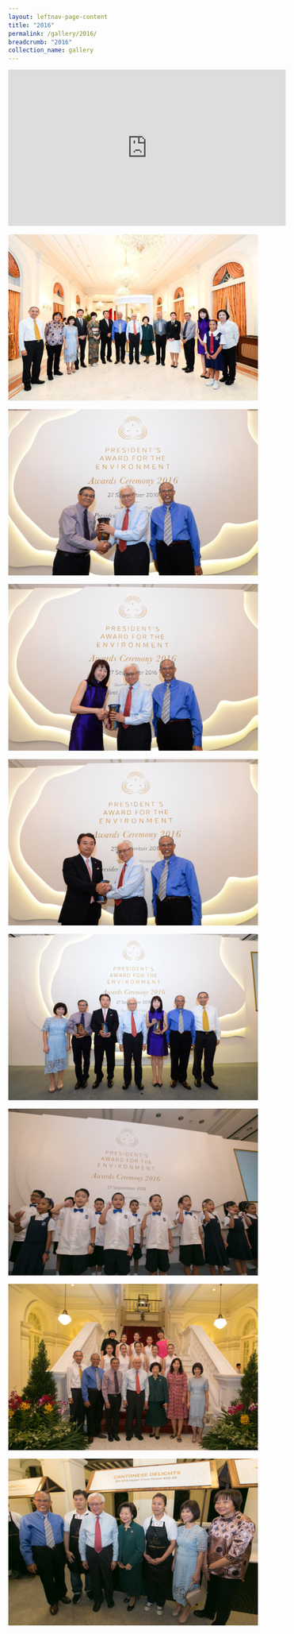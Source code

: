 ```yaml
---
layout: leftnav-page-content
title: "2016"
permalink: /gallery/2016/
breadcrumb: "2016"
collection_name: gallery
---
```


<div class="bp-youtube">
<iframe width="560" height="315" src="https://www.youtube.com/embed/2QyZ_ItMYZY" frameborder="0" allow="accelerometer; autoplay; encrypted-media; gyroscope; picture-in-picture" allowfullscreen></iframe>
</div>

![PAE Gallery 2017 Image 1](/images/gallery/pae-2016-01.jpg)

![PAE Gallery 2017 Image 2](/images/gallery/pae-2016-02.jpg)

![PAE Gallery 2017 Image 3](/images/gallery/pae-2016-03.jpg)

![PAE Gallery 2017 Image 4](/images/gallery/pae-2016-04.jpg)

![PAE Gallery 2017 Image 5](/images/gallery/pae-2016-05.jpg)

![PAE Gallery 2017 Image 6](/images/gallery/pae-2016-06.jpg)

![PAE Gallery 2017 Image 7](/images/gallery/pae-2016-07.jpg)

![PAE Gallery 2017 Image 8](/images/gallery/pae-2016-08.jpg)
